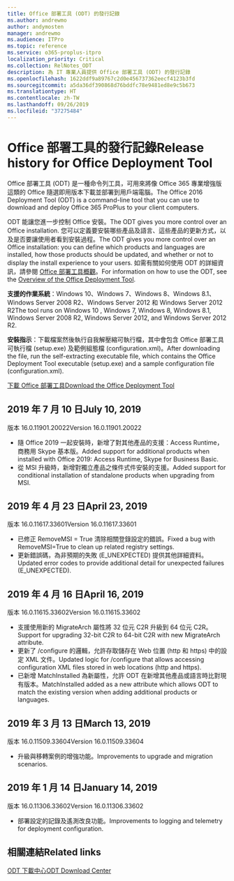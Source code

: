 ```yaml
---
title: Office 部署工具 (ODT) 的發行記錄
ms.author: andrewmo
author: andymosten
manager: andrewmo
ms.audience: ITPro
ms.topic: reference
ms.service: o365-proplus-itpro
localization_priority: Critical
ms.collection: RelNotes_ODT
description: 為 IT 專業人員提供 Office 部署工具 (ODT) 的發行記錄
ms.openlocfilehash: 1622ddf9a89767c2d0e456737362eecf4123b3fd
ms.sourcegitcommit: a5da36df390868d76bddfc78e9481ed8e9c5b673
ms.translationtype: HT
ms.contentlocale: zh-TW
ms.lasthandoff: 09/26/2019
ms.locfileid: "37275484"
---
```

# <a name="release-history-for-office-deployment-tool"></a><span data-ttu-id="6fad5-103">Office 部署工具的發行記錄</span><span class="sxs-lookup"><span data-stu-id="6fad5-103">Release history for Office Deployment Tool</span></span>

<span data-ttu-id="6fad5-104">Office 部署工具 (ODT) 是一種命令列工具，可用來將像 Office 365 專業增強版這類的 Office 隨選即用版本下載並部署到用戶端電腦。</span><span class="sxs-lookup"><span data-stu-id="6fad5-104">The Office 2016 Deployment Tool (ODT) is a command-line tool that you can use to download and deploy Office 365 ProPlus to your client computers.</span></span> 


<span data-ttu-id="6fad5-105">ODT 能讓您進一步控制 Office 安裝。</span><span class="sxs-lookup"><span data-stu-id="6fad5-105">The ODT gives you more control over an Office installation.</span></span> <span data-ttu-id="6fad5-106">您可以定義要安裝哪些產品及語言、這些產品的更新方式，以及是否要讓使用者看到安裝過程。</span><span class="sxs-lookup"><span data-stu-id="6fad5-106">The ODT gives you more control over an Office installation: you can define which products and languages are installed, how those products should be updated, and whether or not to display the install experience to your users.</span></span> <span data-ttu-id="6fad5-107">如需有關如何使用 ODT 的詳細資訊，請參閱 [Office 部署工具概觀](https://docs.microsoft.com/zh-TW/deployoffice/overview-of-the-office-2016-deployment-tool)。</span><span class="sxs-lookup"><span data-stu-id="6fad5-107">For information on how to use the ODT, see the [Overview of the Office Deployment Tool](https://docs.microsoft.com/zh-TW/deployoffice/overview-of-the-office-2016-deployment-tool).</span></span>

 <span data-ttu-id="6fad5-108">**支援的作業系統**：Windows 10、Windows 7、Windows 8、Windows 8.1、Windows Server 2008 R2、Windows Server 2012 和 Windows Server 2012 R2</span><span class="sxs-lookup"><span data-stu-id="6fad5-108">The tool runs on Windows 10 , Windows 7, Windows 8, Windows 8.1, Windows Server 2008 R2, Windows Server 2012, and Windows Server 2012 R2.</span></span> 
 
 <span data-ttu-id="6fad5-109">**安裝指示**：下載檔案然後執行自我解壓縮可執行檔，其中會包含 Office 部署工具可執行檔 (setup.exe) 及範例組態檔 (configuration.xml)。</span><span class="sxs-lookup"><span data-stu-id="6fad5-109">After downloading the file, run the self-extracting executable file, which contains the Office Deployment Tool executable (setup.exe) and a sample configuration file (configuration.xml).</span></span> 

[<span data-ttu-id="6fad5-110">下載 Office 部署工具</span><span class="sxs-lookup"><span data-stu-id="6fad5-110">Download the Office Deployment Tool</span></span>](https://www.microsoft.com/en-us/download/confirmation.aspx?id=49117)


## <a name="july-10-2019"></a><span data-ttu-id="6fad5-111">2019 年 7 月 10 日</span><span class="sxs-lookup"><span data-stu-id="6fad5-111">July 10, 2019</span></span>

<span data-ttu-id="6fad5-112">版本 16.0.11901.20022</span><span class="sxs-lookup"><span data-stu-id="6fad5-112">Version 16.0.11901.20022</span></span>
- <span data-ttu-id="6fad5-113">隨 Office 2019 一起安裝時，新增了對其他產品的支援：Access Runtime，商務用 Skype 基本版。</span><span class="sxs-lookup"><span data-stu-id="6fad5-113">Added support for additional products when installed with Office 2019: Access Runtime, Skype for Business Basic.</span></span>
- <span data-ttu-id="6fad5-114">從 MSI 升級時，新增對獨立產品之條件式件安裝的支援。</span><span class="sxs-lookup"><span data-stu-id="6fad5-114">Added support for conditional installation of standalone products when upgrading from MSI.</span></span>

## <a name="april-23-2019"></a><span data-ttu-id="6fad5-115">2019 年 4 月 23 日</span><span class="sxs-lookup"><span data-stu-id="6fad5-115">April 23, 2019</span></span>

<span data-ttu-id="6fad5-116">版本 16.0.11617.33601</span><span class="sxs-lookup"><span data-stu-id="6fad5-116">Version 16.0.11617.33601</span></span>
- <span data-ttu-id="6fad5-117">已修正 RemoveMSI = True 清除相關登錄設定的錯誤。</span><span class="sxs-lookup"><span data-stu-id="6fad5-117">Fixed a bug with RemoveMSI=True to clean up related registry settings.</span></span>
- <span data-ttu-id="6fad5-118">更新錯誤碼，為非預期的失敗 (E_UNEXPECTED) 提供其他詳細資料。</span><span class="sxs-lookup"><span data-stu-id="6fad5-118">Updated error codes to provide additional detail for unexpected failures (E_UNEXPECTED).</span></span>

## <a name="april-16-2019"></a><span data-ttu-id="6fad5-119">2019 年 4 月 16 日</span><span class="sxs-lookup"><span data-stu-id="6fad5-119">April 16, 2019</span></span>

<span data-ttu-id="6fad5-120">版本 16.0.11615.33602</span><span class="sxs-lookup"><span data-stu-id="6fad5-120">Version 16.0.11615.33602</span></span>
- <span data-ttu-id="6fad5-121">支援使用新的 MigrateArch 屬性將 32 位元 C2R 升級到 64 位元 C2R。</span><span class="sxs-lookup"><span data-stu-id="6fad5-121">Support for upgrading 32-bit C2R to 64-bit C2R with new MigrateArch attribute.</span></span>
- <span data-ttu-id="6fad5-122">更新了 /configure 的邏輯，允許存取儲存在 Web 位置 (http 和 https) 中的設定 XML 文件。</span><span class="sxs-lookup"><span data-stu-id="6fad5-122">Updated logic for /configure that allows accessing configuration XML files stored in web locations (http and https).</span></span>
- <span data-ttu-id="6fad5-123">已新增 MatchInstalled 為新屬性，允許 ODT 在新增其他產品或語言時比對現有版本。</span><span class="sxs-lookup"><span data-stu-id="6fad5-123">MatchInstalled added as a new attribute which allows ODT to match the existing version when adding additional products or languages.</span></span>

## <a name="march-13-2019"></a><span data-ttu-id="6fad5-124">2019 年 3 月 13 日</span><span class="sxs-lookup"><span data-stu-id="6fad5-124">March 13, 2019</span></span>

<span data-ttu-id="6fad5-125">版本 16.0.11509.33604</span><span class="sxs-lookup"><span data-stu-id="6fad5-125">Version 16.0.11509.33604</span></span>
- <span data-ttu-id="6fad5-126">升級與移轉案例的增強功能。</span><span class="sxs-lookup"><span data-stu-id="6fad5-126">Improvements to upgrade and migration scenarios.</span></span>

## <a name="january-14-2019"></a><span data-ttu-id="6fad5-127">2019 年 1 月 14 日</span><span class="sxs-lookup"><span data-stu-id="6fad5-127">January 14, 2019</span></span>

<span data-ttu-id="6fad5-128">版本 16.0.11306.33602</span><span class="sxs-lookup"><span data-stu-id="6fad5-128">Version 16.0.11306.33602</span></span>
- <span data-ttu-id="6fad5-129">部署設定的記錄及遙測改良功能。</span><span class="sxs-lookup"><span data-stu-id="6fad5-129">Improvements to logging and telemetry for deployment configuration.</span></span>


## <a name="related-links"></a><span data-ttu-id="6fad5-130">相關連結</span><span class="sxs-lookup"><span data-stu-id="6fad5-130">Related links</span></span>

[<span data-ttu-id="6fad5-131">ODT 下載中心</span><span class="sxs-lookup"><span data-stu-id="6fad5-131">ODT Download Center</span></span>](https://www.microsoft.com/en-us/download/details.aspx?id=49117)
